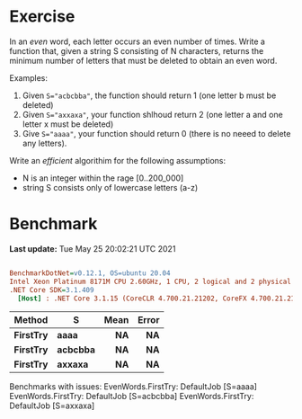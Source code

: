 ﻿# Exercise


In an _even_ word, each letter occurs an even number of times.
Write a function that, given a string S consisting of N characters, returns the minimum number of letters that must
be deleted to obtain an even word.

Examples:
1) Given `S="acbcbba"`, the function should return 1 (one letter b must be deleted)
1) Given `S="axxaxa"`, your function shlhoud return 2 (one letter a and one letter x must be deleted)
1) Give `S="aaaa"`, your function should return 0 (there is no neeed to delete any letters).

Write an *efficient* algorithim for the following assumptions:
- N is an integer within the rage [0..200_000]
- string S consists only of lowercase letters (a-z)

# Benchmark

**Last update:** Tue May 25 20:02:21 UTC 2021

``` ini

BenchmarkDotNet=v0.12.1, OS=ubuntu 20.04
Intel Xeon Platinum 8171M CPU 2.60GHz, 1 CPU, 2 logical and 2 physical cores
.NET Core SDK=3.1.409
  [Host] : .NET Core 3.1.15 (CoreCLR 4.700.21.21202, CoreFX 4.700.21.21402), X64 RyuJIT


```
|   Method |       S | Mean | Error |
|--------- |-------- |-----:|------:|
| **FirstTry** |    **aaaa** |   **NA** |    **NA** |
| **FirstTry** | **acbcbba** |   **NA** |    **NA** |
| **FirstTry** |  **axxaxa** |   **NA** |    **NA** |

Benchmarks with issues:
  EvenWords.FirstTry: DefaultJob [S=aaaa]
  EvenWords.FirstTry: DefaultJob [S=acbcbba]
  EvenWords.FirstTry: DefaultJob [S=axxaxa]
